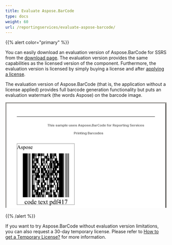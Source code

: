 ```yaml
---
title: Evaluate Aspose.BarCode
type: docs
weight: 60
url: /reportingservices/evaluate-aspose-barcode/
---
```


{{% alert color="primary" %}} 

You can easily download an evaluation version of Aspose.BarCode for SSRS from the [download page](http://www.aspose.com/community/files/52/ssrs-rendering-extensions/aspose.barcode-for-reporting-services/default.aspx). The evaluation version provides the same capabilities as the licensed version of the component. Furthermore, the evaluation version is licensed by simply buying a license and after [applying a license](http://www.aspose.com/docs/display/barcodereportingservices/Applying+a+License).

The evaluation version of Aspose.BarCode (that is, the application without a license applied) provides full barcode generation functionality but puts an evaluation watermark (the words Aspose) on the barcode image.

![todo:image_alt_text](evaluate-aspose-barcode_1.png)

{{% /alert %}} 

If you want to try Aspose.BarCode without evaluation version limitations, you can also request a 30-day temporary license. Please refer to [How to get a Temporary License?](http://www.aspose.com/corporate/purchase/temporary-license.aspx) for more information.
